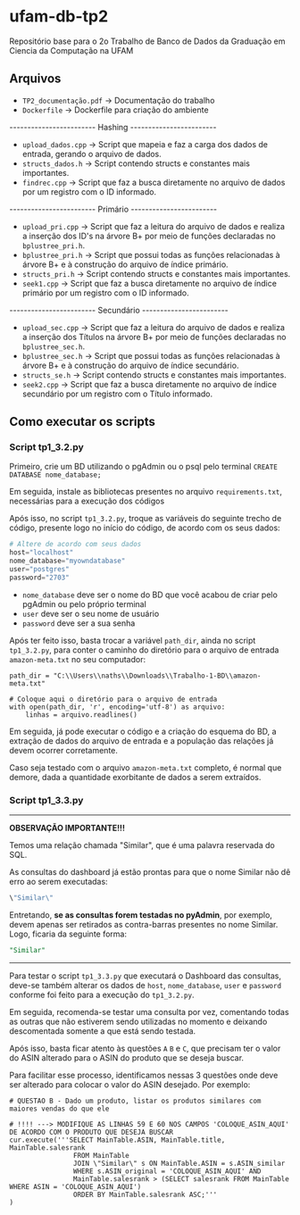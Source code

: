 # ufam-db-tp2

Repositório base para o 2o Trabalho de Banco de Dados da Graduação em Ciencia da Computação na UFAM

## Arquivos

- ```TP2_documentação.pdf``` -> Documentação do trabalho
- ```Dockerfile``` -> Dockerfile para criação do ambiente

------------------------ Hashing ------------------------

- ```upload_dados.cpp``` -> Script que mapeia e faz a carga dos dados de entrada, gerando o arquivo de dados.
- ```structs_dados.h``` -> Script contendo structs e constantes mais importantes.
- ```findrec.cpp``` -> Script que faz a busca diretamente no arquivo de dados por um registro com o ID informado.

------------------------ Primário ------------------------

- ```upload_pri.cpp``` -> Script que faz a leitura do arquivo de dados e realiza a inserção dos ID's na árvore B+ por meio de funções declaradas no ```bplustree_pri.h```.
- ```bplustree_pri.h``` -> Script que possui todas as funções relacionadas à árvore B+ e à construção do arquivo de índice primário.
- ```structs_pri.h``` -> Script contendo structs e constantes mais importantes.
- ```seek1.cpp``` -> Script que faz a busca diretamente no arquivo de índice primário por um registro com o ID informado.

------------------------ Secundário ------------------------

- ```upload_sec.cpp``` -> Script que faz a leitura do arquivo de dados e realiza a inserção dos Títulos na árvore B+ por meio de funções declaradas no ```bplustree_sec.h```.
- ```bplustree_sec.h``` -> Script que possui todas as funções relacionadas à árvore B+ e à construção do arquivo de índice secundário.
- ```structs_se.h``` -> Script contendo structs e constantes mais importantes.
- ```seek2.cpp``` -> Script que faz a busca diretamente no arquivo de índice secundário por um registro com o Título informado.

## Como executar os scripts

### Script tp1_3.2.py

Primeiro, crie um BD utilizando o pgAdmin ou o psql pelo terminal ```CREATE DATABASE nome_database;```

Em seguida, instale as bibliotecas presentes no arquivo ```requirements.txt```, necessárias para a execução dos códigos 

Após isso, no script ```tp1_3.2.py```, troque as variáveis do seguinte trecho de código, presente logo no início do código, de acordo com os seus dados:

```python
# Altere de acordo com seus dados
host="localhost"
nome_database="myowndatabase"
user="postgres"
password="2703"
```

- ```nome_database``` deve ser o nome do BD que você acabou de criar pelo pgAdmin ou pelo próprio terminal
- ```user``` deve ser o seu nome de usuário
- ```password``` deve ser a sua senha

Após ter feito isso, basta trocar a variável ```path_dir```, ainda no script ```tp1_3.2.py```, para conter o caminho do diretório para o arquivo de entrada ```amazon-meta.txt``` no seu computador:

```python3
path_dir = "C:\\Users\\naths\\Downloads\\Trabalho-1-BD\\amazon-meta.txt"

# Coloque aqui o diretório para o arquivo de entrada
with open(path_dir, 'r', encoding='utf-8') as arquivo:
    linhas = arquivo.readlines()
```

Em seguida, já pode executar o código e a criação do esquema do BD, a extração de dados do arquivo de entrada e a população das relações já devem ocorrer corretamente.

Caso seja testado com o arquivo ```amazon-meta.txt``` completo, é normal que demore, dada a quantidade exorbitante de dados a serem extraídos.

### Script tp1_3.3.py

-----------------------------------------------------

**OBSERVAÇÃO IMPORTANTE!!!**

Temos uma relação chamada "Similar", que é uma palavra reservada do SQL. 

As consultas do dashboard já estão prontas para que o nome Similar não dê erro ao serem executadas:

```python
\"Similar\"
```

Entretando, **se as consultas forem testadas no pyAdmin**, por exemplo, devem apenas ser retirados as contra-barras presentes no nome Similar. Logo, ficaria da seguinte forma:

```SQL
"Similar"
```
-----------------------------------------------------

Para testar o script ```tp1_3.3.py``` que executará o Dashboard das consultas, deve-se também alterar os dados de ```host```, ```nome_database```, ```user``` e ```password``` conforme foi feito para a execução do ```tp1_3.2.py```.  

Em seguida, recomenda-se testar uma consulta por vez, comentando todas as outras que não estiverem sendo utilizadas no momento e deixando descomentada somente a que está sendo testada.

Após isso, basta ficar atento às questões ```A``` ```B``` e ```C```, que precisam ter o valor do ASIN alterado para o ASIN do produto que se deseja buscar.

Para facilitar esse processo, identificamos nessas 3 questões onde deve ser alterado para colocar o valor do ASIN desejado. Por exemplo:

```python3
# QUESTAO B - Dado um produto, listar os produtos similares com maiores vendas do que ele

# !!!! ---> MODIFIQUE AS LINHAS 59 E 60 NOS CAMPOS 'COLOQUE_ASIN_AQUI' DE ACORDO COM O PRODUTO QUE DESEJA BUSCAR
cur.execute('''SELECT MainTable.ASIN, MainTable.title, MainTable.salesrank 
                FROM MainTable 
                JOIN \"Similar\" s ON MainTable.ASIN = s.ASIN_similar 
                WHERE s.ASIN_original = 'COLOQUE_ASIN_AQUI' AND 
                MainTable.salesrank > (SELECT salesrank FROM MainTable WHERE ASIN = 'COLOQUE_ASIN_AQUI')
                ORDER BY MainTable.salesrank ASC;'''
)
```
